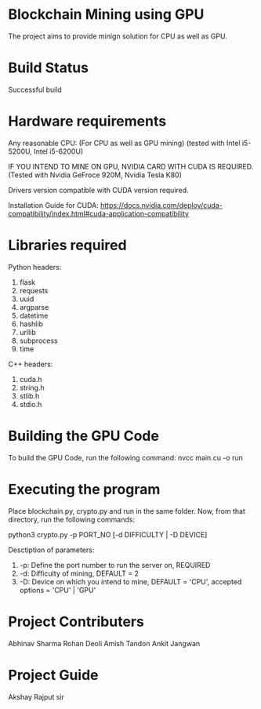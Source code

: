 # Blockchain Mining using GPU
The project aims to provide minign solution for CPU as well as GPU.

# Build Status
Successful build

# Hardware requirements
Any reasonable CPU: (For CPU as well as GPU mining)
(tested with Intel i5-5200U, Intel i5-6200U)

IF YOU INTEND TO MINE ON GPU, NVIDIA CARD WITH CUDA IS REQUIRED.
(Tested with Nvidia GeFroce 920M, Nvidia Tesla K80)

Drivers version compatible with CUDA version required.

Installation Guide for CUDA:
https://docs.nvidia.com/deploy/cuda-compatibility/index.html#cuda-application-compatibility

# Libraries required
Python headers:
  1. flask
  2. requests
  3. uuid
  4. argparse
  5. datetime
  6. hashlib
  7. urllib
  8. subprocess
  9. time

C++ headers:
1. cuda.h
2. string.h
3. stlib.h
4. stdio.h

# Building the GPU Code
To build the GPU Code, run the following command:
  nvcc main.cu -o run
 
#  Executing the program
Place blockchain.py, crypto.py and run in the same folder.
Now, from that directory, run the following commands:

  python3 crypto.py -p PORT_NO [-d DIFFICULTY | -D DEVICE]

Desctiption of parameters:
  1. -p: Define the port number to run the server on, REQUIRED
  2. -d: Difficulty of mining, DEFAULT = 2
  3. -D: Device on which you intend to mine, DEFAULT = 'CPU', accepted options = 'CPU' | 'GPU'

# Project Contributers
Abhinav Sharma
Rohan Deoli
Amish Tandon
Ankit Jangwan

# Project Guide
Akshay Rajput sir
